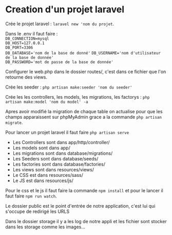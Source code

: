 # Creation d'un projet laravel

Crée le projet laravel : `laravel new 'nom du projet`.

Dans le .env il faut faire :   
`DB_CONNECTION=mysql `   
`DB_HOST=127.0.0.1`  
`DB_PORT=3306`  
`DB_DATABASE='nom de la base de donné'`
`DB_USERNAME='nom d'utilisateur de la base de donnée'`  
`DB_PASSWORD='mot de passe de la base de donnée'`

Configurer le web.php dans le dossier routes/, c'est dans ce fichier que l'on retourne des views.

Crée les seeder : 
`php artisan make:seeder 'nom du seeder'`

Crée les les controllers, les models, les migrations, les factorys :
`php artisan make:model 'nom du model' -a`  

Apres avoir modifié la migration de chaque table on actualise pour que les champs apparaissent sur phpMyAdmin grace a la commande `php artisan migrate`.

Pour lancer un projet laravel il faut faire `php artisan serve`

* Les Controllers sont dans app/http/controller/
* Les models sont dans app/
* Les migrations sont dans database/migrations/
* Les Seeders sont dans database/seeds/
* Les factories sont dans database/factories/
* Les views sont dans resources/views/
* Le CSS est dans resources/sass/
* Le JS est dans resources/js/

Pour le css et le js il faut faire la commande `npm install` et pour le lancer il faut faire `npm run watch`.

Le dossier public est le point d'entrée de notre application, c'est lui qui s'occupe de redirigé les URLS

Dans le dossier storage il y a les log de notre appli et les fichier sont stocker dans les storage comme les images...   



